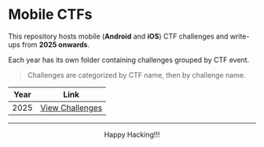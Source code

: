 # Mobile CTFs

This repository hosts mobile (**Android** and **iOS**) CTF challenges and write-ups from **2025 onwards**.

Each year has its own folder containing challenges grouped by CTF event.

> Challenges are categorized by CTF name, then by challenge name.

| Year | Link |
|------|------|
| 2025 | [View Challenges](/2025/) |

---

<p align="center">
    Happy Hacking!!!
</p>